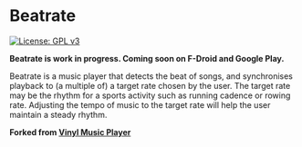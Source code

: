 # Beatrate
[![License: GPL v3](https://img.shields.io/badge/License-GPL%20v3-blue.svg)](https://github.com/zarandya/Beatrate/blob/master/LICENSE.txt)

**Beatrate is work in progress. Coming soon on F-Droid and Google Play.**

Beatrate is a music player that detects the beat of songs, and synchronises playback to (a multiple of) a target rate chosen by the user.
The target rate may be the rhythm for a sports activity such as running cadence or rowing rate.
Adjusting the tempo of music to the target rate will help the user maintain a steady rhythm.


**Forked from [Vinyl Music Player](https://github.com/AdrienPoupa/VinylMusicPlayer)**
